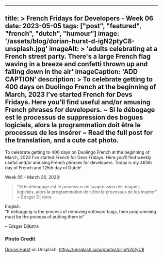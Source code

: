 
---
title: >
 French Fridays for Developers - Week 06
date: 2023-05-05
tags: ["post", "featured", "french", "dutch", "humour"]
image: '/assets/blog/dorian-hurst-d-igN2ptyC8-unsplash.jpg'
imageAlt: >
 'adults celebrating at a French street party. There's a large French flag waving in a breeze and confetti thrown up and falling down in the air'
imageCaption: 'ADD CAPTION'
description: >
 To celebrate getting to 400 days on Duolingo French at the beginning of March, 2023 I've started French for Devs Fridays. Here you'll find  useful and/or amusing French phrases for developers. ~ Si le débogage est le processus de suppression des bogues logiciels, alors la programmation doit être le processus de les insérer ~ Read the full post for the translation, and a cute cat photo.
---

To celebrate getting to 400 days on Duolingo French at the beginning of March, 2023 I've started French for Devs Fridays. Here you'll find weekly useful and/or amusing French phrases for developers. 
Today is my 465th day of French and 125th day of Dutch!

Week 05 - March 30, 2023:

>"Si le débogage est le processus de suppression des bogues logiciels, alors la programmation doit être le processus de les insérer"
>~ Edsger Dijkstra

English:  
“If debugging is the process of removing software bugs, then programming must be the process of putting them in”

– Edsger Dijkstra

### Photo Credit

[Dorian Hurst](https://unsplash.com/@soyd) on Unsplash: https://unsplash.com/photos/d-igN2ptyC8